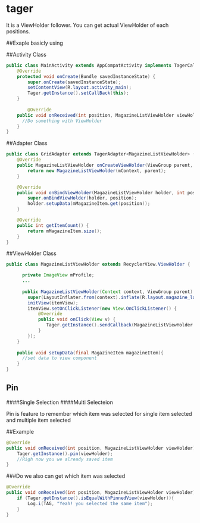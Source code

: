 # tager
It is a ViewHolder follower.
You can get actual ViewHolder of each positions.

##Exaple basicly using

##Activity Class
```JAVA
public class MainActivity extends AppCompatActivity implements TagerCallback<MagazineListViewHolder> {
    @Override
    protected void onCreate(Bundle savedInstanceState) {
        super.onCreate(savedInstanceState);
        setContentView(R.layout.activity_main);
        Tager.getInstance().setCallBack(this);
    }
        
        @Override
    public void onReceived(int position, MagazineListViewHolder viewHolder) {
      //Do something with ViewHolder
    }
}
```
##Adapter Class
```JAVA
public class GridAdapter extends TagerAdapter<MagazineListViewHolder> {
    @Override
    public MagazineListViewHolder onCreateViewHolder(ViewGroup parent, int viewType) {
        return new MagazineListViewHolder(mContext, parent);
    }

    @Override
    public void onBindViewHolder(MagazineListViewHolder holder, int position) {
        super.onBindViewHolder(holder, position);
        holder.setupData(mMagazineItem.get(position));
    }

    @Override
    public int getItemCount() {
        return mMagazineItem.size();
    }
}
```
##ViewHolder Class
```JAVA
public class MagazineListViewHolder extends RecyclerView.ViewHolder {

      private ImageView mProfile;
      ...
      
      public MagazineListViewHolder(Context context, ViewGroup parent) {
        super(LayoutInflater.from(context).inflate(R.layout.magazine_layout, parent, false));
        initView(itemView);
        itemView.setOnClickListener(new View.OnClickListener() {
            @Override
            public void onClick(View v) {
               Tager.getInstance().sendCallback(MagazineListViewHolder.this);
            }
        });
    }
    
    public void setupData(final MagazineItem magazineItem){
      //set data to view component
    }
}
```
## Pin
####Single Selection
####Multi Selecteion

Pin is feature to remember which item was selected for single item selected and multiple item selected

##Example

```JAVA
@Override
public void onReceived(int position, MagazineListViewHolder viewHolder) {
    Tager.getInstance().pin(viewHolder);
    //Righ now you we already saved item
}
```
###Do we also can get which item was selected
```JAVA
@Override
public void onReceived(int position, MagazineListViewHolder viewHolder) {
    if (Tager.getInstance().isEqualWithPinnedView(viewHolder)){
        Log.i(TAG, "Yeah! you selected the same item");
    }
}
```
